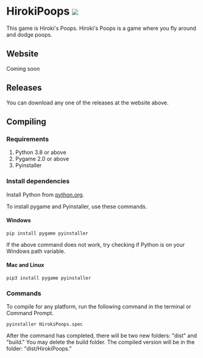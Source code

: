 # HirokiPoops ![](icon.ico)

This game is Hiroki's Poops.
Hiroki's Poops is a game where you fly around and dodge poops.


## Website
Coming soon


## Releases
You can download any one of the releases at the website above.


## Compiling
### Requirements
1. Python 3.8 or above
2. Pygame 2.0 or above
3. Pyinstaller

### Install dependencies
Install Python from <a href="python.org">python.org</a>.

To install pygame and Pyinstaller, use these commands.

#### Windows

`pip install pygame pyinstaller`

If the above command does not work, try checking if Python is on your Windows path variable.

#### Mac and Linux
`pip3 install pygame pyinstaller`

### Commands
To compile for any platform, run the following command in the terminal or Command Prompt.

`pyinstaller HirokiPoops.spec`

After the command has completed, there will be two new folders: "dist" and "build."
You may delete the build folder. The compiled version will be in the folder: "dist/HirokiPoops."
